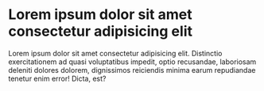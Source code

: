 # Lorem ipsum dolor sit amet consectetur adipisicing elit

Lorem ipsum dolor sit amet consectetur adipisicing elit. Distinctio exercitationem ad quasi voluptatibus impedit, optio recusandae, laboriosam deleniti dolores dolorem, dignissimos reiciendis minima earum repudiandae tenetur enim error! Dicta, est?
